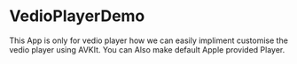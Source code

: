 # VedioPlayerDemo
This App is only for vedio player how we can easily impliment customise  the vedio player using AVKIt. You can Also make default Apple provided Player.
